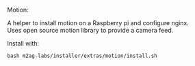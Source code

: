 
Motion:

A helper to install motion on a Raspberry pi and configure nginx.  
Uses open source motion library to provide a camera feed.

Install with:
```
bash m2ag-labs/installer/extras/motion/install.sh
```
